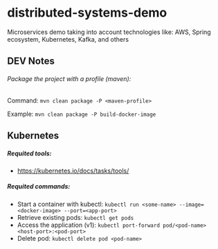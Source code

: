 # distributed-systems-demo
Microservices demo taking into account technologies like: AWS, Spring ecosystem, Kubernetes, Kafka, and others

## DEV Notes
###### Package the project with a profile (maven):
Command: `mvn clean package -P <maven-profile>`

Example: `mvn clean package -P build-docker-image`


## Kubernetes
##### Requited tools:
- https://kubernetes.io/docs/tasks/tools/

##### Requited commands:
- Start a container with kubectl: `kubectl run <some-name> --image=<docker-image> --port=<app-port>`
- Retrieve existing pods: `kubectl get pods`
- Access the application (v1): `kubectl port-forward pod/<pod-name> <host-port>:<pod-port>`
- Delete pod: `kubectl delete pod <pod-name>`










